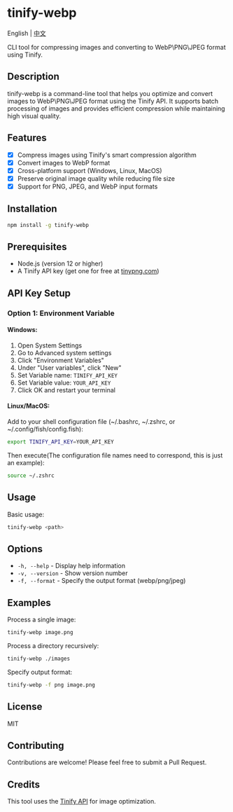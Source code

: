 # tinify-webp

English | [中文](https://github.com/foxhsx/tinify-webp/blob/main/README_ZH.md)

CLI tool for compressing images and converting to WebP\PNG\JPEG format using Tinify.

## Description

tinify-webp is a command-line tool that helps you optimize and convert images to WebP\PNG\JPEG format using the Tinify API. It supports batch processing of images and provides efficient compression while maintaining high visual quality.

## Features

- [x] Compress images using Tinify's smart compression algorithm
- [x] Convert images to WebP format
- [x] Cross-platform support (Windows, Linux, MacOS)
- [x] Preserve original image quality while reducing file size
- [x] Support for PNG, JPEG, and WebP input formats

## Installation

```bash
npm install -g tinify-webp
```

## Prerequisites

- Node.js (version 12 or higher)
- A Tinify API key (get one for free at [tinypng.com](https://tinypng.com/developers))

## API Key Setup

### Option 1: Environment Variable

#### Windows:

1. Open System Settings
2. Go to Advanced system settings
3. Click "Environment Variables"
4. Under "User variables", click "New"
5. Set Variable name: `TINIFY_API_KEY`
6. Set Variable value: `YOUR_API_KEY`
7. Click OK and restart your terminal

#### Linux/MacOS:

Add to your shell configuration file (~/.bashrc, ~/.zshrc, or ~/.config/fish/config.fish):

```bash
export TINIFY_API_KEY=YOUR_API_KEY
```

Then execute(The configuration file names need to correspond, this is just an example):

```bash
source ~/.zshrc
```


## Usage

Basic usage:

```bash
tinify-webp <path>
```

## Options

- `-h, --help` - Display help information
- `-v, --version` - Show version number
- `-f, --format` - Specify the output format (webp/png/jpeg)

## Examples

Process a single image:

```bash
tinify-webp image.png
```

Process a directory recursively:

```bash
tinify-webp ./images
```

Specify output format:

```bash
tinify-webp -f png image.png
```

## License

MIT

## Contributing

Contributions are welcome! Please feel free to submit a Pull Request.

## Credits

This tool uses the [Tinify API](https://tinypng.com/developers) for image optimization.
